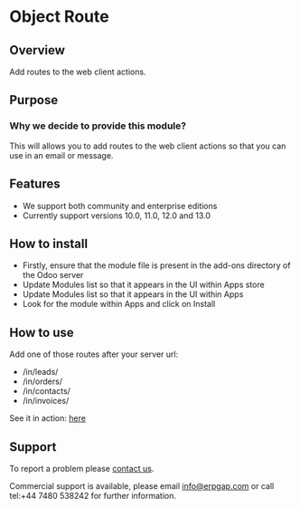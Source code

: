 # Object Route

## Overview

Add routes to the web client actions.

## Purpose

### Why we decide to provide this module?

This will allows you to add routes to the web client actions so that you can use in an email or message.

## Features

* We support both community and enterprise editions
* Currently support versions 10.0, 11.0, 12.0 and 13.0

## How to install

* Firstly, ensure that the module file is present in the add-ons directory of the Odoo server
* Update Modules list so that it appears in the UI within Apps store
* Update Modules list so that it appears in the UI within Apps
* Look for the module within Apps and click on Install

## How to use

Add one of those routes after your server url:

* /in/leads/
* /in/orders/
* /in/contacts/
* /in/invoices/

See it in action: [here](https://twitter.com/diogormcduarte/status/1098703437611573248)

## Support

To report a problem please [contact us](https://www.erpgap.com/page/contactus/).

Commercial support is available, please email [info@erpgap.com](info@erpgap.com)
or call tel:+44 7480 538242 for further information.